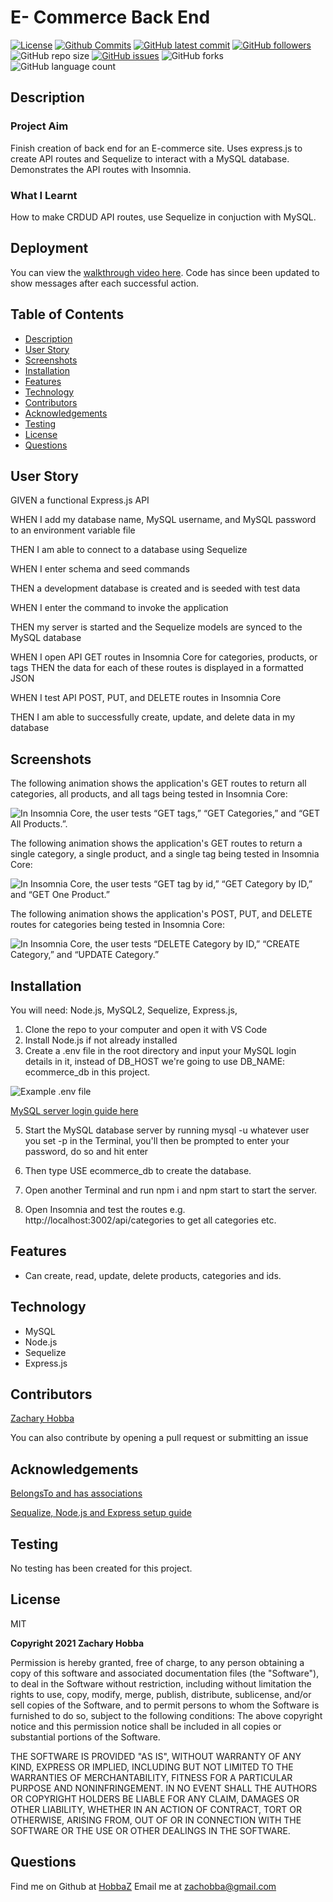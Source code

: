 # E- Commerce Back End 

[![License](https://img.shields.io/badge/License-MIT-blue.svg)](https://choosealicense.com/licenses/mit/)
[![Github Commits](https://img.shields.io/github/commit-activity/w/HobbaZ/E-Commerce-Back-End)](https://github.com/HobbaZ/E-Commerce-Back-End/commits)
[![GitHub latest commit](https://img.shields.io/github/last-commit/HobbaZ/E-Commerce-Back-End)](https://github.com/HobbaZ/E-Commerce-Back-End/branches)
[![GitHub followers](https://img.shields.io/github/followers/HobbaZ.svg)]()
![GitHub repo size](https://img.shields.io/github/repo-size/HobbaZ/E-Commerce-Back-End)
[![GitHub issues](https://img.shields.io/github/issues/HobbaZ/E-Commerce-Back-End)](https://img.shields.io/github/issues/HobbaZ/E-Commerce-Back-End)
![GitHub forks](https://img.shields.io/github/forks/HobbaZ/E-Commerce-Back-End)
![GitHub language count](https://img.shields.io/github/languages/count/HobbaZ/E-Commerce-Back-End)

## Description
### Project Aim ###
Finish creation of back end for an E-commerce site. Uses express.js to create API routes and Sequelize to interact with a MySQL database. Demonstrates the API routes with Insomnia. 

### What I Learnt ###
How to make CRDUD API routes, use Sequelize in conjuction with MySQL.

## Deployment
You can view the [walkthrough video here](https://youtu.be/TX5HGjXIMPI). Code has since been updated to show messages after each successful action.


## Table of Contents
- [Description](#description)
- [User Story](#user-story)
- [Screenshots](#screenshots)
- [Installation](#installation)
- [Features](#features)
- [Technology](#technology)
- [Contributors](#contributors)
- [Acknowledgements](#acknowledgements)
- [Testing](#testing)
- [License](#license)
- [Questions](#questions)

## User Story
GIVEN a functional Express.js API

WHEN I add my database name, MySQL username, and MySQL password to an environment variable file

THEN I am able to connect to a database using Sequelize

WHEN I enter schema and seed commands

THEN a development database is created and is seeded with test data

WHEN I enter the command to invoke the application

THEN my server is started and the Sequelize models are synced to the MySQL database

WHEN I open API GET routes in Insomnia Core for categories, products, or tags
THEN the data for each of these routes is displayed in a formatted JSON

WHEN I test API POST, PUT, and DELETE routes in Insomnia Core

THEN I am able to successfully create, update, and delete data in my database

## Screenshots
The following animation shows the application's GET routes to return all categories, all products, and all tags being tested in Insomnia Core:

![In Insomnia Core, the user tests “GET tags,” “GET Categories,” and “GET All Products.”.](./Assets/images/13-orm-homework-demo-01.gif)

The following animation shows the application's GET routes to return a single category, a single product, and a single tag being tested in Insomnia Core:

![In Insomnia Core, the user tests “GET tag by id,” “GET Category by ID,” and “GET One Product.”](./Assets/images/13-orm-homework-demo-02.gif)

The following animation shows the application's POST, PUT, and DELETE routes for categories being tested in Insomnia Core:

![In Insomnia Core, the user tests “DELETE Category by ID,” “CREATE Category,” and “UPDATE Category.”](./Assets/images/13-orm-homework-demo-03.gif)

## Installation
You will need: 
Node.js, MySQL2, Sequelize, Express.js, 

1. Clone the repo to your computer and open it with VS Code
2. Install Node.js if not already installed
4. Create a .env file in the root directory and input your MySQL login details in it, instead of DB_HOST we're going to use DB_NAME: ecommerce_db in this project.

![Example .env file](./Assets/images/env.PNG)

[MySQL server login guide here](https://www.mysqltutorial.org/install-mysql/)

5. Start the MySQL database server by running mysql -u whatever user you set -p in the Terminal, you'll then be prompted to enter your password, do so and hit enter

6. Then type USE ecommerce_db to create the database.

7. Open another Terminal and run npm i and npm start to start the server.

8. Open Insomnia and test the routes e.g. http://localhost:3002/api/categories to get all categories etc.

## Features
- Can create, read, update, delete products, categories and ids.

## Technology
- MySQL
- Node.js
- Sequelize
- Express.js

## Contributors
[Zachary Hobba](https://github.com/HobbaZ)

You can also contribute by opening a pull request or submitting an issue

## Acknowledgements

[BelongsTo and has associations](https://sequelize.org/v5/manual/associations.html)

[Sequalize, Node.js and Express setup guide](https://www.bezkoder.com/node-js-express-sequelize-mysql/)


## Testing
No testing has been created for this project.

## License

MIT

**Copyright 2021 Zachary Hobba**

Permission is hereby granted, free of charge, to any person obtaining a copy of this software and associated documentation files (the "Software"), to deal in the Software without restriction, including without limitation the rights to use, copy, modify, merge, publish, distribute, sublicense, and/or sell copies of the Software, and to permit persons to whom the Software is furnished to do so, subject to the following conditions:
The above copyright notice and this permission notice shall be included in all copies or substantial portions of the Software.
    
THE SOFTWARE IS PROVIDED "AS IS", WITHOUT WARRANTY OF ANY KIND, EXPRESS OR IMPLIED, INCLUDING BUT NOT LIMITED TO THE WARRANTIES OF MERCHANTABILITY, FITNESS FOR A PARTICULAR PURPOSE AND NONINFRINGEMENT. IN NO EVENT SHALL THE AUTHORS OR COPYRIGHT HOLDERS BE LIABLE FOR ANY CLAIM, DAMAGES OR OTHER LIABILITY, WHETHER IN AN ACTION OF CONTRACT, TORT OR OTHERWISE, ARISING FROM, OUT OF OR IN CONNECTION WITH THE SOFTWARE OR THE USE OR OTHER DEALINGS IN THE SOFTWARE.

## Questions

Find me on Github at [HobbaZ](https://github.com/HobbaZ)
Email me at [zachobba@gmail.com](zachobba@gmail.com)